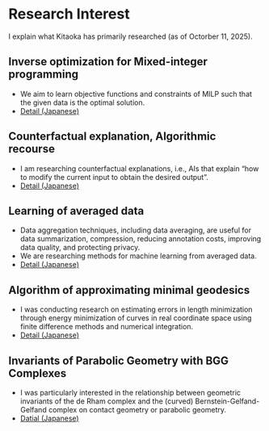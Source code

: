 # Research Interest

I explain what Kitaoka has primarily researched (as of Octorber 11, 2025).


## Inverse optimization for Mixed-integer programming
- We aim to learn objective functions and constraints of MILP such that the given data is the optimal solution.
- <a href="{{ '/research_interest/inverse_optimization' | relative_url }}">Detail (Japanese)</a>

## Counterfactual explanation, Algorithmic recourse
- I am researching counterfactual explanations, i.e., AIs that explain “how to modify the current input to obtain the desired output”.
- <a href="{{ '/research_interest/counterfactual_explanation' | relative_url }}">Detail (Japanese)</a>

## Learning of averaged data
- Data aggregation techniques, including data averaging, are useful for data summarization, compression, reducing annotation costs, improving data quality, and protecting privacy.
- We are researching methods for machine learning from averaged data.
- <a href="{{ '/research_interest/averaged_data' | relative_url }}">Detail (Japanese)</a>

## Algorithm of approximating minimal geodesics
- I was conducting research on estimating errors in length minimization through energy minimization of curves in real coordinate space using finite difference methods and numerical integration.
- <a href="{{ '/research_interest/geodesic' | relative_url }}">Detail (Japanese)</a>
    
## Invariants of Parabolic Geometry with BGG Complexes
- I was particularly interested in the relationship between geometric invariants of the de Rham complex and the (curved) Bernstein-Gelfand-Gelfand complex on contact geometry or parabolic geometry.
- <a href="{{ '/research_interest/bgg_complex' | relative_url }}">Datial (Japanese)</a>

